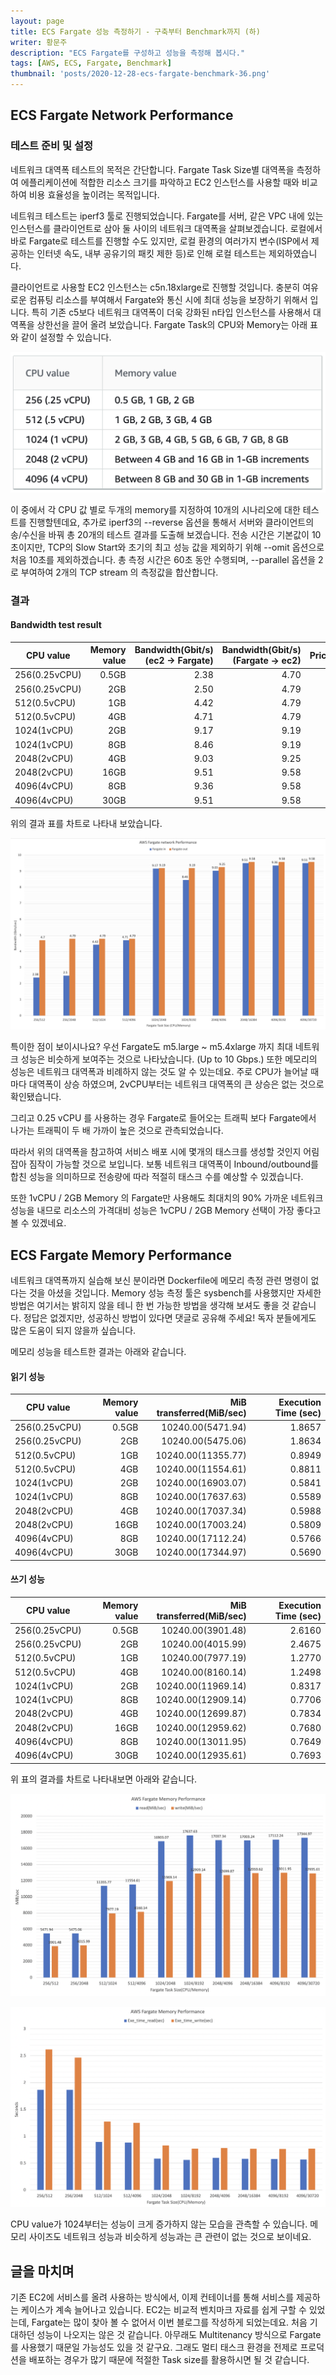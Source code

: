 ```yaml
---
layout: page
title: ECS Fargate 성능 측정하기 - 구축부터 Benchmark까지 (하)
writer: 황문주
description: "ECS Fargate를 구성하고 성능을 측정해 봅시다."
tags: [AWS, ECS, Fargate, Benchmark]
thumbnail: 'posts/2020-12-28-ecs-fargate-benchmark-36.png'
---
```


## ECS Fargate Network Performance

### 테스트 준비 및 설정

네트워크 대역폭 테스트의 목적은 간단합니다. Fargate Task Size별 대역폭을 측정하여 에플리케이션에 적합한 리소스 크기를 파악하고 EC2 인스턴스를 사용할 때와 비교하여 비용 효율성을 높이려는 목적입니다.

네트워크 테스트는 iperf3 툴로 진행되었습니다. Fargate를 서버, 같은 VPC 내에 있는 인스턴스를 클라이언트로 삼아 둘 사이의 네트워크 대역폭을 살펴보겠습니다. 로컬에서 바로 Fargate로 테스트를 진행할 수도 있지만, 로컬 환경의 여러가지 변수(ISP에서 제공하는 인터넷 속도, 내부 공유기의 패킷 제한 등)로 인해  로컬 테스트는 제외하였습니다.

클라이언트로 사용할 EC2 인스턴스는 c5n.18xlarge로 진행할 것입니다. 충분히 여유로운 컴퓨팅 리소스를 부여해서 Fargate와 통신 시에 최대 성능을 보장하기 위해서 입니다. 특히 기존 c5보다 네트워크 대역폭이 더욱 강화된 n타입 인스턴스를 사용해서 대역폭을 상한선을 끌어 올려 보았습니다. Fargate Task의 CPU와 Memory는 아래 표와 같이 설정할 수 있습니다.

![](/assets/image/posts/2020-12-28-ecs-fargate-benchmark-34.png)

이 중에서 각 CPU 값 별로 두개의 memory를 지정하여 10개의 시나리오에 대한 테스트를 진행할텐데요, 추가로 iperf3의 --reverse 옵션을 통해서 서버와 클라이언트의 송/수신을 바꿔 총 20개의 테스트 결과를 도출해 보겠습니다. 전송 시간은 기본값이 10초이지만, TCP의 Slow Start와 초기의 최고 성능 값을 제외하기 위해 --omit 옵션으로 처음 10초를 제외하겠습니다. 총 측정 시간은 60초 동안 수행되며, --parallel 옵션을 2로 부여하여 2개의 TCP stream 의 측정값을 합산합니다.

### 결과

#### Bandwidth test result

CPU value | Memory value | Bandwidth(Gbit/s) (ec2 -> Fargate) | Bandwidth(Gbit/s) (Fargate -> ec2) | Price(USD/hour)
---|---:|---:|---:|---:
256(0.25vCPU) | 0.5GB | 2.38 | 4.70 | 0.014195
256(0.25vCPU) | 2GB | 2.50 | 4.79 | 0.02186
512(0.5vCPU) | 1GB | 4.42 | 4.79 | 0.02839
512(0.5vCPU) | 4GB | 4.71 | 4.79 | 0.04372
1024(1vCPU) | 2GB | 9.17 | 9.19 | 0.05678
1024(1vCPU) | 8GB | 8.46 | 9.19 | 0.08744
2048(2vCPU) | 4GB | 9.03 | 9.25 | 0.11356
2048(2vCPU) | 16GB | 9.51 | 9.58 | 0.017488
4096(4vCPU) | 8GB | 9.36 | 9.58 | 0.22712
4096(4vCPU) | 30GB | 9.51 | 9.58 | 0.33954

위의 결과 표를 차트로 나타내 보았습니다.

![](/assets/image/posts/2020-12-28-ecs-fargate-benchmark-36.png)

특이한 점이 보이시나요? 우선 Fargate도 m5.large ~ m5.4xlarge 까지 최대 네트워크 성능은 비슷하게 보여주는 것으로 나타났습니다. (Up to 10 Gbps.) 또한 메모리의 성능은 네트워크 대역폭과 비례하지 않는 것도 알 수 있는데요. 주로 CPU가 늘어날 때마다 대역폭이 상승 하였으며, 2vCPU부터는 네트워크 대역폭의 큰 상승은 없는 것으로 확인됐습니다.

그리고 0.25 vCPU 를 사용하는 경우 Fargate로 들어오는 트래픽 보다 Fargate에서 나가는 트래픽이 두 배 가까이 높은 것으로 관측되었습니다.

따라서 위의 대역폭을 참고하여 서비스 배포 시에 몇개의 태스크를 생성할 것인지 어림잡아 짐작이 가능할 것으로 보입니다. 보통 네트워크 대역폭이 Inbound/outbound를 합친 성능을 의미하므로 전송량에 따라 적절히 태스크 수를 예상할 수 있겠습니다.

또한 1vCPU / 2GB Memory 의 Fargate만 사용해도 최대치의 90% 가까운 네트워크 성능을 내므로 리소스의 가격대비 성능은 1vCPU / 2GB Memory 선택이 가장 좋다고 볼 수 있겠네요.

## ECS Fargate Memory Performance

네트워크 대역폭까지 실습해 보신 분이라면 Dockerfile에 메모리 측정 관련 명령이 없다는 것을 아셨을 것입니다. Memory 성능 측정 툴은 sysbench를 사용했지만 자세한 방법은 여기서는 밝히지 않을 테니 한 번 가능한 방법을 생각해 보셔도 좋을 것 같습니다. 정답은 없겠지만, 성공하신 방법이 있다면 댓글로 공유해 주세요! 독자 분들에게도 많은 도움이 되지 않을까 싶습니다.

메모리 성능을 테스트한 결과는 아래와 같습니다.

#### 읽기 성능

CPU value | Memory value | MiB transferred(MiB/sec) | Execution Time (sec)
---|---:|---:|---: 
256(0.25vCPU) | 0.5GB | 10240.00(5471.94) | 1.8657
256(0.25vCPU) | 2GB | 10240.00(5475.06) | 1.8634
512(0.5vCPU) | 1GB | 10240.00(11355.77) | 0.8949
512(0.5vCPU) | 4GB | 10240.00(11554.61) | 0.8811
1024(1vCPU) | 2GB | 10240.00(16903.07) | 0.5841
1024(1vCPU) | 8GB | 10240.00(17637.63) | 0.5589
2048(2vCPU) | 4GB | 10240.00(17037.34) | 0.5988
2048(2vCPU) | 16GB | 10240.00(17003.24) | 0.5809
4096(4vCPU) | 8GB | 10240.00(17112.24) | 0.5766
4096(4vCPU) | 30GB | 10240.00(17344.97) | 0.5690

#### 쓰기 성능

CPU value | Memory value | MiB transferred(MiB/sec) | Execution Time (sec)
---|---:|---:|---: 
256(0.25vCPU) | 0.5GB | 10240.00(3901.48) | 2.6160
256(0.25vCPU) | 2GB | 10240.00(4015.99) | 2.4675
512(0.5vCPU) | 1GB | 10240.00(7977.19) | 1.2770
512(0.5vCPU) | 4GB | 10240.00(8160.14) | 1.2498
1024(1vCPU) | 2GB | 10240.00(11969.14) | 0.8317
1024(1vCPU) | 8GB | 10240.00(12909.14) | 0.7706
2048(2vCPU) | 4GB | 10240.00(12699.87) | 0.7834
2048(2vCPU) | 16GB | 10240.00(12959.62) | 0.7680
4096(4vCPU) | 8GB | 10240.00(13011.95) | 0.7649
4096(4vCPU) | 30GB | 10240.00(12935.61) | 0.7693

위 표의 결과를 차트로 나타내보면 아래와 같습니다.

![](/assets/image/posts/2020-12-28-ecs-fargate-benchmark-37.png)

![](/assets/image/posts/2020-12-28-ecs-fargate-benchmark-38.png)

CPU value가 1024부터는 성능이 크게 증가하지 않는 모습을 관측할 수 있습니다. 메모리 사이즈도 네트워크 성능과 비슷하게 성능과는 큰 관련이 없는 것으로 보이네요.

## 글을 마치며

기존 EC2에 서비스를 올려 사용하는 방식에서, 이제 컨테이너를 통해 서비스를 제공하는 케이스가 계속 늘어나고 있습니다. EC2는 비교적 벤치마크 자료를 쉽게 구할 수 있었는데, Fargate는 많이 찾아 볼 수 없어서 이번 블로그를 작성하게 되었는데요. 처음 기대하던 성능이 나오지는 않은 것 같습니다. 아무래도 Multitenancy 방식으로 Fargate를 사용했기 때문일 가능성도 있을 것 같구요. 그래도 멀티 태스크 환경을 전제로 프로덕션을 배포하는 경우가 많기 때문에 적절한 Task size를 활용하시면 될 것 같습니다.

